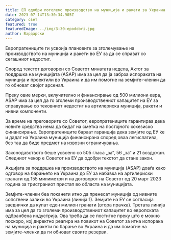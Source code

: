 ```yaml
---
title: ЕП одобри поголемо производство на муниција и ракети за Украина
date: 2023-07-14T13:30:34.905Z
category: свет
featured: true
featuredImage: ../img/3-30-epodobri.jpg
author: Вардарски
---
```

Европратениците ги усвоија плановите за зголемување на производството на муниција и ракети во ЕУ за да се справат со сегашниот недостиг.

Според текстот договорен со Советот минатата недела, Актот за поддршка на муницијата (ASAP) има за цел да ја забрза испораката на муниција и проектили во Украина и да им помогне на земјите-членки да го обноват својот арсенал.

Преку овие мерки, вклучително и финансирање од 500 милиони евра, ASAP има за цел да го зголеми производствениот капацитет на ЕУ за справување со тековниот недостиг на артилериска муниција, ракети и нивни компоненти.

За време на преговорите со Советот, европратениците гарантираа дека новите средства нема да бидат на сметка на постојното кохезиско финансирање. Европратениците бараат гаранција дека земјите од ЕУ ќе и дадат на Украина муниција финансирана според оваа легислатива, без таа да биде предмет на извозни ограничувања.

Законодавството беше усвоено со 505 гласа „за“, 56 „за“ и 21 воздржан. Следниот чекор е Советот на ЕУ да одобри текстот да стане закон.

Акцијата за поддршка на производството на муниција (ASAP) доаѓа како одговор на барањето на Украина до ЕУ за набавка на артилериски гранати од 155 милиметри и на договорот на Советот од 20 март 2023 година за тристраниот пристап во областа на муницијата.

Земјите-членки беа поканети итно да пренесат муниција од нивните сопствени залихи во Украина (линија 1). Земјите на ЕУ се согласија заеднички да купат еден милион гранати (втора прачка). Третата линија има за цел да го зголеми производствениот капацитет во европската одбранбена индустрија. Ова треба да се постигне преку што е можно поскоро, кој директно реагира на повикот на Советот за итна испорака на муниција и ракети по барање во Украина и да им помогне на земјите-членки да ги обноват своите резерви.